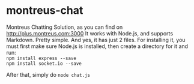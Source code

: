 # montreus-chat
Montreus Chatting Solution, as you can find on http://plus.montreus.com:3000
It works with Node.js, and supports Markdown. Pretty simple. And yes, it has just 2 files.
For installing it, you must first make sure Node.js is installed, then create a directory for it and run:
<br>
  `npm install express --save`
<br>
  `npm install socket.io --save`
  
  After that, simply do `node chat.js`
